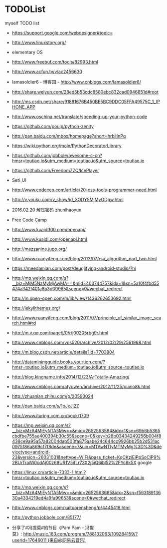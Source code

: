 # TODOList

myself TODO list
* https://support.google.com/webdesigner#topic=
* http://www.linuxstory.org/
* elementary OS
* http://www.freebuf.com/tools/82993.html
* http://www.acfun.tv/v/ac2456630
* Iamasoldier6 - 博客园 - http://www.cnblogs.com/Iamasoldier6/
* http://share.weiyun.com/28ed5b53cdc8580ebc832cad0946851d#root
* http://ms.csdn.net/share/91881676B450BE5BC9DDC05FFA49575C_1_IPHONE_APP
* http://www.oschina.net/translate/speeding-up-your-python-code
* https://github.com/poulp/python-zenity
* http://pan.baidu.com/mbox/homepage?short=hrbHnPq
* https://wiki.python.org/moin/PythonDecoratorLibrary
* https://github.com/jobbole/awesome-c-cn?hmsr=toutiao.io&utm_medium=toutiao.io&utm_source=toutiao.io
* https://github.com/FreedomZZQ/IcePlayer
* Seti_UI
* http://www.codeceo.com/article/20-css-tools-programmer-need.html
* http://v.youku.com/v_show/id_XODY5MjMyODgw.html
* 2016.02.20 解压密码 zhunihaoyun
* Free Code Camp
* http://www.kuaidi100.com/openapi/
* http://www.kuaidi.com/openapi.html
* http://mezzanine.jupo.org/
* http://www.ruanyifeng.com/blog/2013/07/rsa_algorithm_part_two.html
* https://meedamian.com/post/deuglifying-android-studio/?hi
* http://mp.weixin.qq.com/s?__biz=MjM5NzMyMjAwMA==&mid=403744757&idx=1&sn=5a10f4fbd55474a342f401a8b3d00965&scene=0#wechat_redirect
* http://m.open-open.com/m/lib/view/1436262653692.html
* http://jekyllthemes.org/
* http://www.ruanyifeng.com/blog/2011/07/principle_of_similar_image_search.html#rd
* http://m.v.qq.com/page/j/0/r/j00205rbg9r.html
* http://www.cnblogs.com/vus520/archive/2012/02/29/2561968.html
* http://m.blog.csdn.net/article/details?id=7703804
* http://dataminingguide.books.yourtion.com/?hmsr=toutiao.io&utm_medium=toutiao.io&utm_source=toutiao.io
* http://blog.kingname.info/2014/12/23/A-Totally-Amazing/
* http://www.cnblogs.com/atyuwen/archive/2012/11/25/piano8k.html
* http://zhuanlan.zhihu.com/p/20593024
* http://pan.baidu.com/s/1pJxJi2Z
* http://www.ituring.com.cn/book/1709
* https://mp.weixin.qq.com/s?__biz=MzA4MjEyNTA5Mw==&mid=2652563584&idx=1&sn=69b6b5365cbdfbe755ae400394b30c55&scene=0&key=b28b03434249256b004f8438ce9a95a57a82004dab503fa875aabe24c644cc9926bb25b2d531ac0975186a869c17f8de&ascene=7&uin=MTAwNTIyMTMyMg%3D%3D&devicetype=android-23&version=26031031&nettype=WIFI&pass_ticket=KqCKziEiPpSoCiP9%2BUrTraWi0cdAj00z68UR1V5ifLr73X2j5iQ6ibl52%2FYc8k5X
google
* https://linux.cn/article-7333-1.html?hmsr=toutiao.io&utm_medium=toutiao.io&utm_source=toutiao.io

* http://mp.weixin.qq.com/s?__biz=MzA4MjEyNTA5Mw==&mid=2652563685&idx=2&sn=f563f8913630a4334219ed4a9fa99653&scene=0#wechat_redirect
* http://www.cnblogs.com/kaituorensheng/p/4445418.html
* http://python.jobbole.com/85177/

* 分享了#冯提莫#的节目《Pam Pam - 冯提莫》: http://music.163.com/program/788132063/109284159/?userid=17646011 (来自@网易云音乐)
